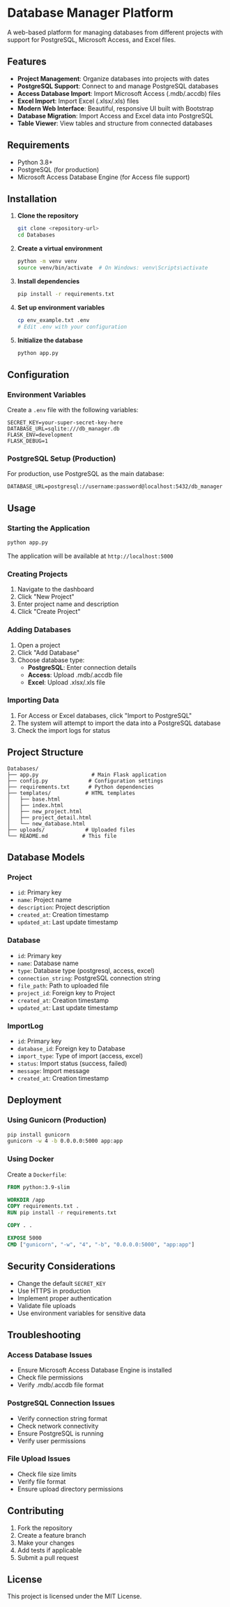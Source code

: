 # Database Manager Platform

A web-based platform for managing databases from different projects with support for PostgreSQL, Microsoft Access, and Excel files.

## Features

- **Project Management**: Organize databases into projects with dates
- **PostgreSQL Support**: Connect to and manage PostgreSQL databases
- **Access Database Import**: Import Microsoft Access (.mdb/.accdb) files
- **Excel Import**: Import Excel (.xlsx/.xls) files
- **Modern Web Interface**: Beautiful, responsive UI built with Bootstrap
- **Database Migration**: Import Access and Excel data into PostgreSQL
- **Table Viewer**: View tables and structure from connected databases

## Requirements

- Python 3.8+
- PostgreSQL (for production)
- Microsoft Access Database Engine (for Access file support)

## Installation

1. **Clone the repository**
   ```bash
   git clone <repository-url>
   cd Databases
   ```

2. **Create a virtual environment**
   ```bash
   python -m venv venv
   source venv/bin/activate  # On Windows: venv\Scripts\activate
   ```

3. **Install dependencies**
   ```bash
   pip install -r requirements.txt
   ```

4. **Set up environment variables**
   ```bash
   cp env_example.txt .env
   # Edit .env with your configuration
   ```

5. **Initialize the database**
   ```bash
   python app.py
   ```

## Configuration

### Environment Variables

Create a `.env` file with the following variables:

```env
SECRET_KEY=your-super-secret-key-here
DATABASE_URL=sqlite:///db_manager.db
FLASK_ENV=development
FLASK_DEBUG=1
```

### PostgreSQL Setup (Production)

For production, use PostgreSQL as the main database:

```env
DATABASE_URL=postgresql://username:password@localhost:5432/db_manager
```

## Usage

### Starting the Application

```bash
python app.py
```

The application will be available at `http://localhost:5000`

### Creating Projects

1. Navigate to the dashboard
2. Click "New Project"
3. Enter project name and description
4. Click "Create Project"

### Adding Databases

1. Open a project
2. Click "Add Database"
3. Choose database type:
   - **PostgreSQL**: Enter connection details
   - **Access**: Upload .mdb/.accdb file
   - **Excel**: Upload .xlsx/.xls file

### Importing Data

1. For Access or Excel databases, click "Import to PostgreSQL"
2. The system will attempt to import the data into a PostgreSQL database
3. Check the import logs for status

## Project Structure

```
Databases/
├── app.py                 # Main Flask application
├── config.py             # Configuration settings
├── requirements.txt      # Python dependencies
├── templates/           # HTML templates
│   ├── base.html
│   ├── index.html
│   ├── new_project.html
│   ├── project_detail.html
│   └── new_database.html
├── uploads/             # Uploaded files
└── README.md           # This file
```

## Database Models

### Project
- `id`: Primary key
- `name`: Project name
- `description`: Project description
- `created_at`: Creation timestamp
- `updated_at`: Last update timestamp

### Database
- `id`: Primary key
- `name`: Database name
- `type`: Database type (postgresql, access, excel)
- `connection_string`: PostgreSQL connection string
- `file_path`: Path to uploaded file
- `project_id`: Foreign key to Project
- `created_at`: Creation timestamp
- `updated_at`: Last update timestamp

### ImportLog
- `id`: Primary key
- `database_id`: Foreign key to Database
- `import_type`: Type of import (access, excel)
- `status`: Import status (success, failed)
- `message`: Import message
- `created_at`: Creation timestamp

## Deployment

### Using Gunicorn (Production)

```bash
pip install gunicorn
gunicorn -w 4 -b 0.0.0.0:5000 app:app
```

### Using Docker

Create a `Dockerfile`:

```dockerfile
FROM python:3.9-slim

WORKDIR /app
COPY requirements.txt .
RUN pip install -r requirements.txt

COPY . .

EXPOSE 5000
CMD ["gunicorn", "-w", "4", "-b", "0.0.0.0:5000", "app:app"]
```

## Security Considerations

- Change the default `SECRET_KEY`
- Use HTTPS in production
- Implement proper authentication
- Validate file uploads
- Use environment variables for sensitive data

## Troubleshooting

### Access Database Issues

- Ensure Microsoft Access Database Engine is installed
- Check file permissions
- Verify .mdb/.accdb file format

### PostgreSQL Connection Issues

- Verify connection string format
- Check network connectivity
- Ensure PostgreSQL is running
- Verify user permissions

### File Upload Issues

- Check file size limits
- Verify file format
- Ensure upload directory permissions

## Contributing

1. Fork the repository
2. Create a feature branch
3. Make your changes
4. Add tests if applicable
5. Submit a pull request

## License

This project is licensed under the MIT License. 